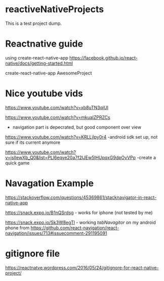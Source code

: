 # reactiveNativeProjects

This is a test project dump.

# Reactnative guide
using create-react-native-app
https://facebook.github.io/react-native/docs/getting-started.html

create-react-native-app AwesomeProject

# Nice youtube vids

https://www.youtube.com/watch?v=xb8uTN3qiUI

https://www.youtube.com/watch?v=mkualZPRZCs
- navigation part is depecrated, but good component over view

https://www.youtube.com/watch?v=KRLLjlpy0r4
-android sdk set up, not sure if its current anymore

https://www.youtube.com/watch?v=jsIlewXb_Q0&list=PLl6eqve20a7f2lJEw5lHUpqxG9dpOvVPp
-create a quick game

# Navagation Example
https://stackoverflow.com/questions/45369861/stacknavigator-in-react-native-app

https://snack.expo.io/B1nQSrdsg - works for iphone (not tested by me)

https://snack.expo.io/Sk3W8egTl - working *tabNavagitor* on my android phone from https://github.com/react-navigation/react-navigation/issues/713#issuecomment-291195091

# gitignore file
https://reactnatve.wordpress.com/2016/05/24/gitignore-for-react-native-project/

